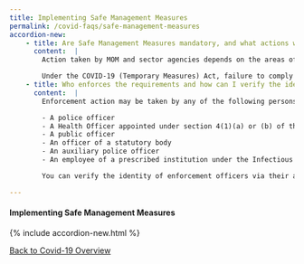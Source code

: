 ```yaml
---
title: Implementing Safe Management Measures
permalink: /covid-faqs/safe-management-measures
accordion-new:
    - title: Are Safe Management Measures mandatory, and what actions will Ministry of Manpower (MOM) take against businesses that do not implement them?
      content:  |        
        Action taken by MOM and sector agencies depends on the areas of non-compliance. For workplaces that severely lack Safe Management Measures, employers will be ordered to stop operations at the workplace. They will have to take steps to ensure that Safe Management Measures are in place before operations can resume.

        Under the COVID-19 (Temporary Measures) Act, failure to comply with Safe Management Measures is punishable with a fine of up to $10,000, imprisonment of up to 6 months, or both. Repeated offence is punishable with a fine of up to $20,000, imprisonment of up to 12 months, or both.
    - title: Who enforces the requirements and how can I verify the identity of enforcement officers inspecting my workplace?
      content:  |
        Enforcement action may be taken by any of the following persons under the COVID-19 (Temporary Measures) Act:

        - A police officer
        - A Health Officer appointed under section 4(1)(a) or (b) of the Infectious Diseases Act
        - A public officer
        - An officer of a statutory body
        - An auxiliary police officer
        - An employee of a prescribed institution under the Infectious Diseases Act

        You can verify the identity of enforcement officers via their authority cards or their public service identification cards.

---
```


#### Implementing Safe Management Measures
{% include accordion-new.html %}

[Back to Covid-19 Overview](/covid/)
